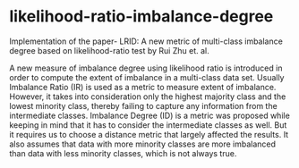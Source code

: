 # likelihood-ratio-imbalance-degree

Implementation of the paper- LRID: A new metric of multi-class imbalance degree based on likelihood-ratio test by Rui Zhu et. al.

A new measure of imbalance degree using likelihood ratio is introduced in order
to compute the extent of imbalance in a multi-class data set. Usually Imbalance Ratio (IR) is
used as a metric to measure extent of imbalance. However, it takes into consideration only the
highest majority class and the lowest minority class, thereby failing to capture any information
from the intermediate classes. Imbalance Degree (ID) is a metric was proposed while keeping
in mind that it has to consider the intermediate classes as well. But it requires us to choose a
distance metric that largely affected the results. It also assumes that data with more minority
classes are more imbalanced than data with less minority classes, which is not always true.
